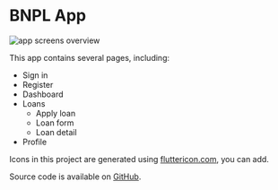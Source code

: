 # BNPL App

![app screens overview](/img/docs/examples/BNPL-app.png)

This app contains several pages, including:

- Sign in
- Register
- Dashboard
- Loans
  - Apply loan
  - Loan form
  - Loan detail
- Profile

Icons in this project are generated using [fluttericon.com](https://www.fluttericon.com/), you can add.

Source code is available on [GitHub](https://github.com/SCB-Innovation-Lab/saber_flutter_ui/tree/develop/example/bnpl_app_demo).
